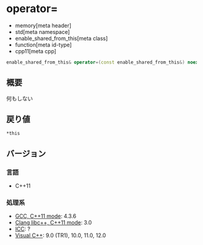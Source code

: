 # operator=
* memory[meta header]
* std[meta namespace]
* enable_shared_from_this[meta class]
* function[meta id-type]
* cpp11[meta cpp]

```cpp
enable_shared_from_this& operator=(const enable_shared_from_this&) noexcept;
```

## 概要
何もしない


## 戻り値
`*this`


## バージョン
### 言語
- C++11

### 処理系
- [GCC, C++11 mode](/implementation.md#gcc): 4.3.6
- [Clang libc++, C++11 mode](/implementation.md#clang): 3.0
- [ICC](/implementation.md#icc): ?
- [Visual C++](/implementation.md#visual_cpp): 9.0 (TR1), 10.0, 11.0, 12.0
